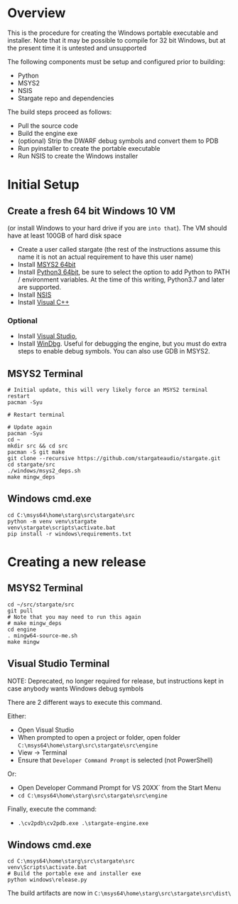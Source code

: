 # Overview
This is the procedure for creating the Windows portable executable and
installer.  Note that it may be possible to compile for 32 bit Windows, but at
the present time it is untested and unsupported

The following components must be setup and configured prior to building:
- Python
- MSYS2
- NSIS
- Stargate repo and dependencies

The build steps proceed as follows:
- Pull the source code
- Build the engine exe
- (optional) Strip the DWARF debug symbols and convert them to PDB
- Run pyinstaller to create the portable executable
- Run NSIS to create the Windows installer

# Initial Setup
## Create a fresh 64 bit Windows 10 VM
(or install Windows to your hard drive if you are `into that`).
The VM should have at least 100GB of hard disk space

- Create a user called stargate (the rest of the instructions assume this name
  it is not an actual requirement to have this user name)
- Install [MSYS2 64bit](https://www.msys2.org/wiki/MSYS2-installation/)
- Install [Python3 64bit](https://www.python.org/downloads/windows/), be sure
  to select the option to add Python to PATH / environment variables. At the
  time of this writing, Python3.7 and later are supported.
- Install [NSIS](https://nsis.sourceforge.io/Download)
- Install [Visual C++](https://visualstudio.microsoft.com/downloads/)

### Optional
- Install [Visual Studio](https://visualstudio.microsoft.com/downloads/),
- Install [WinDbg](
    https://docs.microsoft.com/en-us/windows-hardware/drivers/debugger/debugger-download-tools
  ).  Useful for debugging the engine, but you must do extra steps to enable 
  debug symbols.  You can also use GDB in MSYS2.

## MSYS2 Terminal
```
# Initial update, this will very likely force an MSYS2 terminal restart
pacman -Syu

# Restart terminal
```

```
# Update again
pacman -Syu
cd ~
mkdir src && cd src
pacman -S git make
git clone --recursive https://github.com/stargateaudio/stargate.git
cd stargate/src
./windows/msys2_deps.sh
make mingw_deps
```

## Windows cmd.exe
```
cd C:\msys64\home\starg\src\stargate\src
python -m venv venv\stargate
venv\stargate\scripts\activate.bat
pip install -r windows\requirements.txt
```

# Creating a new release
## MSYS2 Terminal
```
cd ~/src/stargate/src
git pull
# Note that you may need to run this again
# make mingw_deps
cd engine
. mingw64-source-me.sh
make mingw
```

## Visual Studio Terminal
NOTE: Deprecated, no longer required for release, but instructions kept in
case anybody wants Windows debug symbols

There are 2 different ways to execute this command.

Either:
- Open Visual Studio
- When prompted to open a project or folder,
  open folder `C:\msys64\home\starg\src\stargate\src\engine`
- View -> Terminal
- Ensure that `Developer Command Prompt` is selected (not PowerShell)

Or:
- Open Developer Command Prompt for VS 20XX` from the Start Menu
- `cd C:\msys64\home\starg\src\stargate\src\engine`

Finally, execute the command:
- `.\cv2pdb\cv2pdb.exe .\stargate-engine.exe`

## Windows cmd.exe
```
cd C:\msys64\home\starg\src\stargate\src
venv\Scripts\activate.bat
# Build the portable exe and installer exe
python windows\release.py
```

The build artifacts are now in `C:\msys64\home\starg\src\stargate\src\dist\`
